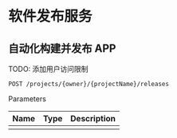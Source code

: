 # 软件发布服务

## 自动化构建并发布 APP

TODO: 添加用户访问限制

```text
POST /projects/{owner}/{projectName}/releases
```

Parameters

| Name | Type | Description |
|------|------|-------------|
|  |  |  |